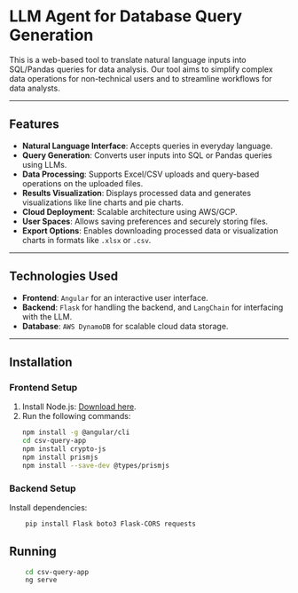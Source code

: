 # LLM Agent for Database Query Generation

This is a web-based tool to translate natural language inputs into SQL/Pandas queries for data analysis. Our tool aims to simplify complex data operations for non-technical users and to streamline workflows for data analysts.

---

## Features  
- **Natural Language Interface**: Accepts queries in everyday language.  
- **Query Generation**: Converts user inputs into SQL or Pandas queries using LLMs.  
- **Data Processing**: Supports Excel/CSV uploads and query-based operations on the uploaded files.  
- **Results Visualization**: Displays processed data and generates visualizations like line charts and pie charts.  
- **Cloud Deployment**: Scalable architecture using AWS/GCP.  
- **User Spaces**: Allows saving preferences and securely storing files.  
- **Export Options**: Enables downloading processed data or visualization charts in formats like `.xlsx` or `.csv`.  

<!-- ---

## Use Cases  
### 1. Upload Data  
- Upload Excel/CSV files via the web interface.  
- Validates the file format and processes it accordingly.  

### 2. Enter Natural Language Query  
- Users provide queries in natural language (e.g., "Show the top 5 sales regions").  
- LLM interprets the query and translates it into SQL/Pandas commands.  

### 3. Generate and Execute Query  
- Prompts LLM with user input and sample data to generate queries.  
- Automatically checks query safety before execution.  

### 4. Visualize Results  
- Users can view the LLM-generated query and processed results.  
- Create charts by selecting columns and visualization types.  

### 5. Export Results  
- Export processed data as XLSX, CSV, or other formats.  
- Download visualization charts.   -->

---

## Technologies Used
- **Frontend**: `Angular` for an interactive user interface.  
- **Backend**: `Flask` for handling the backend, and `LangChain` for interfacing with the LLM.  
- **Database**: `AWS DynamoDB` for scalable cloud data storage.  
<!-- - **Deployment**: Docker for containerization and AWS/GCP for cloud deployment.   -->

---

## Installation  

### Frontend Setup  
1. Install Node.js: [Download here](https://nodejs.org/).  
2. Run the following commands:  
   ```bash  
   npm install -g @angular/cli  
   cd csv-query-app  
   npm install crypto-js  
   npm install prismjs
   npm install --save-dev @types/prismjs
   ```

### Backend Setup  
Install dependencies:
```bash
    pip install Flask boto3 Flask-CORS requests  
```

## Running
```bash
    cd csv-query-app  
    ng serve
```
